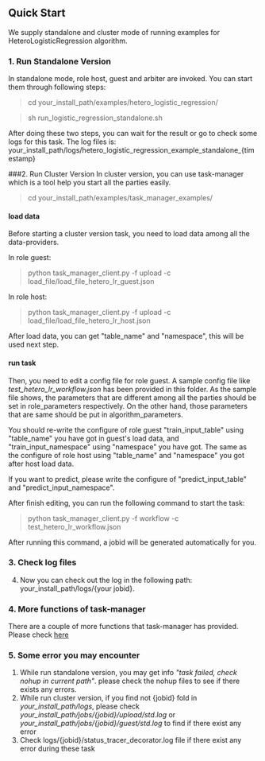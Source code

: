 ## Quick Start

We supply standalone and cluster mode of running examples for HeteroLogisticRegression algorithm.

### 1. Run Standalone Version

In standalone mode, role host, guest and arbiter are invoked. You can start them through following steps:

> cd your_install_path/examples/hetero_logistic_regression/

> sh run_logistic_regression_standalone.sh 

After doing these two steps, you can wait for the result or go to check some logs for this task. The log files is: your_install_path/logs/hetero_logistic_regression_example_standalone_{timestamp}


###2. Run Cluster Version
In cluster version, you can use task-manager which is a tool help you start all the parties easily.
> cd your_install_path/examples/task_manager_examples/

#### load data
Before starting a cluster version task, you need to load data among all the data-providers.

In role guest:
>  python task_manager_client.py -f upload -c load_file/load_file_hetero_lr_guest.json

In role host:
>  python task_manager_client.py -f upload -c load_file/load_file_hetero_lr_host.json

After load data, you can get "table_name" and "namespace", this will be used next step.

#### run task
Then, you need to edit a config file for role guest. A sample config file like *test_hetero_lr_workflow.json* has been provided in this folder. As the sample file shows, the parameters that are different among all the parties should be set in role_parameters respectively. On the other hand, those parameters that are same should be put in algorithm_parameters.


You should re-write the configure of  role guest "train_input_table" using "table_name" you have got in guest's load data, and "train_input_namespace" using "namespace" you have got. The same as the configure of  role host using "table_name" and "namespace" you got after host load data.

If you want to predict, please write the configure of "predict_input_table" and "predict_input_namespace".


After finish editing, you can run the following command to start the task:

> python task_manager_client.py -f workflow -c test_hetero_lr_workflow.json

After running this command, a jobid will be generated automatically for you.

### 3. Check log files

4. Now you can check out the log in the following path: your_install_path/logs/{your jobid}.

### 4. More functions of task-manager

There are a couple of more functions that task-manager has provided. Please check [here](../task_manager_examples/README.md)

### 5. Some error you may encounter
1. While run standalone version, you may get info *"task failed, check nohup in current path"*. please check the nohup files to see if there exists any errors.
2. While run cluster version, if you find not {jobid} fold in  *your_install_path/logs*, please check  *your_install_path/jobs/{jobid}/upload/std.log* or *your_install_path/jobs/{jobid}/guest/std.log* to find if there exist any error
3. Check logs/{jobid}/status_tracer_decorator.log file if there exist any error during these task
 